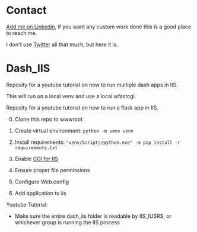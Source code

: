 # Contact

[Add me on Linkedin](https://www.linkedin.com/in/michael-fore-11a46a58/), if you want any custom work done this is a good place to reach me.

I don't use [Twitter](https://twitter.com/Wolfman_Brother) all that much, but here it is.

# Dash_IIS

Reposity for a youtube tutorial on how to run multiple dash apps in IIS.

This will run on a local venv and use a local wfastcgi.

Reposity for a youtube tutorial on how to run a flask app in IIS.

0. Clone this repo to wwwroot

1. Create virtual environment: `python -m venv venv`

2. Install requirements: `"venv/Scripts/python.exe" -m pip install -r requirements.txt`

3. Enable [CGI for IIS](https://docs.microsoft.com/en-us/iis/configuration/system.webserver/cgi)

4. Ensure proper file permissions 

5. Configure Web.config

6. Add application to iis

Youtube Tutorial: 

* Make sure the entire dash_iis folder is readable by IIS_IUSRS, or whichever group is running the IIS process



